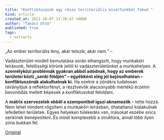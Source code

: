 ```yaml
---
title: "Konfliktusaink egy része territoriális mivoltunkból fakad "
kind: article
created_at: 2011-10-07 13:20:47 +0000
author: "Takács Ottó"
published: true
tags: 
  - extracts
---
```

„Az ember territoriális lény, akár tetszik, akár nem.” –

Vadászterület-modell bemutatása során elhangzott, hogy munkaköri leírásunk, felelősségi körünk jelöli ki vadászterületünket a munkahelyen. A __személyközi problémák gyakran abból adódnak, hogy az emberek területei közti „senki földjén” – egyébként elég jól bejósolhatóan – konfliktuszónák alakulhatnak ki.__ Ha ezekre a zónákra tudatosan ráirányítjuk a reflektorfényt, a résztvevők alacsonyabb mértékű érzelmi bevonódás mellett képesek a konfliktusokat feloldani.

A __mátrix szervezetek ebből a szempontból igazi aknamezők__ – tette hozzá. Nem lehet mindent rögzíteni a munkaköri leírásban, óhatatlanul kialakulnak lefedetlen területek. Egyes helyeken tülekedés van, másokat eszébe sincs senkinek benépesíteni. És minél komplexebb a struktúra, annál több ilyen zóna bukkan fel.

<!--break-->

[Original](http://tudatosvezetes.blogspot.com/2011/10/konfliktusaink-egy-resze-territorialis.html)

<div class='old-comments'></div>